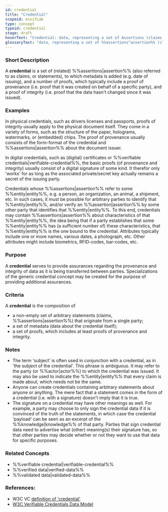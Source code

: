 ```yaml
---
id: credential
title: "Credential"
scopeid: essifLab
type: concept
typeid: credential
stage: draft
hoverText: "Credential: data, representing a set of Assertions (claims, statements), authored and signed by, or on behalf of, a specific Party."
glossaryText: "data, representing a set of %%assertions^assertion%% (claims, statements), authored and signed by, or on behalf of, a specific %%party^party%%."
---
```


### Short Description
A **credential** is a set of (related) %%assertions|assertion%% (also referred to as claims, or statements), to which metadata is added (e.g. date of issuing), and a number of proofs, which typically include a  proof of provenance (i.e. proof that it was created on behalf of a specific party), and a proof of integrity (i.e. proof that the data hasn't changed since it was issued).

### Examples
In physical credentials, such as drivers licenses and passports, proofs of integrity usually apply to the physical document itself. They come in a variety of forms, such as the structure of the paper, holograms, watermarks, or (embedded) chips. The proof of provenance usually consists of the form-format of the credential and %%assertions|assertion%% about the document issuer.

In digital credentials, such as (digital) certificates or %%verifiable credentials|verifiable-credential%%, the basic proofs (of provenance and integrity) usually consist of a digital signature of some kind. It therefor only 'works' for as long as the associated private/secret key actually remains a secret of the issuing party.

Credentials whose %%assertions|assertion%% refer to some %%entity|entity%%, e.g. a person, an organization, an animal, a shipment, etc. In such cases, it must be possible for arbitrary parties to identify that %%entity|entity%%, and/or verify an %%assertion|assertion%% by some other party that identifies that %%entity|entity%%. To this end, credentials may contain %%assertions|assertion%% about characteristics of that %%entity|entity%%, the idea being that if a party establishes that some %%entity|entity%% has (a sufficient number of) these characteristics, that %%entity|entity%% is the one bound to the credential. Attributes typically include one or more names, various dates, a photograph, etc. Other attributes might include biometrics, RFID-codes, bar-codes, etc.

### Purpose
A **credential** serves to provide assurances regarding the provenance and integrity of data as it is being transferred between parties. Specializations of the generic credential concept may be created for the purpose of providing additional assurances.

### Criteria
A **credential** is the composition of
- a non-empty set of arbitrary statements (claims, %%assertions|assertion%%) that originate from a single party;
- a set of metadata (data about the credential itself);
- a set of proofs, which includes at least proofs of provenance and integrity.

### Notes
- The term 'subject' is often used in conjunction with a credential, as in 'the subject of the credential'. This phrase is ambiguous. It may refer to the party (or %%actor|actor%%) to which the credential was issued. It may also be used to indicate the %%entity|entity%% that every claim is made about, which needs not be the same. 
- Anyone can create credentials containing arbitrary statements about anyone or anything. The mere fact that a statement comes in the form of a credential (i.e. with a signature) doesn't imply that it is true.
- The signature on a credential may have other meanings as well. For example, a party may choose to only sign the credential data if it is convinced of the truth of the statements, in which case the credential 'payload' can be seen as an excerpt of the %%knowledge|knowledge%% of that party. Parties that sign credential data need to advertise what (other) meaning(s) their signature has, so that other parties may decide whether or not they want to use that data for specific purposes.
### Related Concepts
- %%verifiable credential|verifiable-credential%%
- %%verified data|verified-data%%
- %%validated data|validated-data%%

### References:
- W3C VC [definition of 'credential'](https://www.w3.org/TR/vc-data-model/#dfn-credential)
- [W3C Verifiable Credentials Data Model](https://www.w3.org/TR/vc-data-model/)

